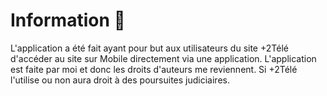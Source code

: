 # Information 📜

L'application a été fait ayant pour but aux utilisateurs du site +2Télé d'accéder au site sur Mobile directement via une application. L'application est faite par moi et donc les droits d'auteurs me reviennent. Si +2Télé l'utilise ou non aura droit à des poursuites judiciaires.

